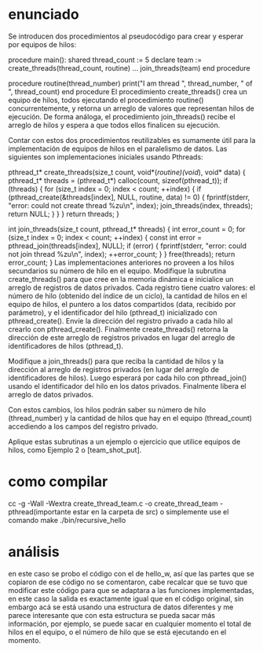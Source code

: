 # enunciado

Se introducen dos procedimientos al pseudocódigo para crear y esperar por equipos de hilos:

procedure main():
  shared thread_count := 5
  declare team := create_threads(thread_count, routine)
  ...
  join_threads(team)
end procedure

procedure routine(thread_number)
  print("I am thread ", thread_number, " of ", thread_count)
end procedure
El procedimiento create_threads() crea un equipo de hilos, todos ejecutando el procedimiento routine() concurrentemente, y retorna un arreglo de valores que representan hilos de ejecución. De forma análoga, el procedimiento join_threads() recibe el arreglo de hilos y espera a que todos ellos finalicen su ejecución.

Contar con estos dos procedimientos reutilizables es sumamente útil para la implementación de equipos de hilos en el paralelismo de datos. Las siguientes son implementaciones iniciales usando Pthreads:

pthread_t* create_threads(size_t count, void*(*routine)(void*), void* data) {
  pthread_t* threads = (pthread_t*) calloc(count, sizeof(pthread_t));
  if (threads) {
    for (size_t index = 0; index < count; ++index) {
      if (pthread_create(&threads[index], NULL, routine, data) != 0) {
        fprintf(stderr, "error: could not create thread %zu\n", index);
        join_threads(index, threads);
        return NULL;
      }
    }
  }
  return threads;
}

int join_threads(size_t count, pthread_t* threads) {
  int error_count = 0;
  for (size_t index = 0; index < count; ++index) {
    const int error = pthread_join(threads[index], NULL);
    if (error) {
      fprintf(stderr, "error: could not join thread %zu\n", index);
      ++error_count;
    }
  }
  free(threads);
  return error_count;
}
Las implementaciones anteriores no proveen a los hilos secundarios su número de hilo en el equipo. Modifique la subrutina create_threads() para que cree en la memoria dinámica e inicialice un arreglo de registros de datos privados. Cada registro tiene cuatro valores: el número de hilo (obtenido del índice de un ciclo), la cantidad de hilos en el equipo de hilos, el puntero a los datos compartidos (data, recibido por parámetro), y el identificador del hilo (pthread_t) inicializado con pthread_create(). Envíe la dirección del registro privado a cada hilo al crearlo con pthread_create(). Finalmente create_threads() retorna la dirección de este arreglo de registros privados en lugar del arreglo de identificadores de hilos (pthread_t).

Modifique a join_threads() para que reciba la cantidad de hilos y la dirección al arreglo de registros privados (en lugar del arreglo de identificadores de hilos). Luego esperará por cada hilo con pthread_join() usando el identificador del hilo en los datos privados. Finalmente libera el arreglo de datos privados.

Con estos cambios, los hilos podrán saber su número de hilo (thread_number) y la cantidad de hilos que hay en el equipo (thread_count) accediendo a los campos del registro privado.

Aplique estas subrutinas a un ejemplo o ejercicio que utilice equipos de hilos, como Ejemplo 2 o [team_shot_put].

# como compilar

cc -g -Wall -Wextra create_thread_team.c -o create_thread_team -pthread(importante estar en la carpeta de src) o simplemente use el comando make ./bin/recursive_hello

# análisis

en este caso se probo el código con el de hello_w, así que las partes que se copiaron de ese código no se comentaron, cabe recalcar que se tuvo que modificar este código para que se adaptara a las funciones implementadas, en este caso la salida es exactamente igual que en el código original, sin embargo acá se está usando una estructura de datos diferentes y me parece interesante que con esta estructura se pueda sacar más información, por ejemplo, se puede sacar en cualquier momento el total de hilos en el equipo, o el número de hilo que se está ejecutando en el momento.
